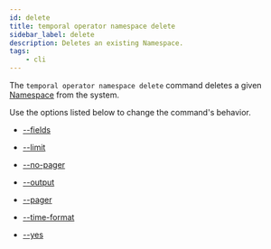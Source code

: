 ```yaml
---
id: delete
title: temporal operator namespace delete
sidebar_label: delete
description: Deletes an existing Namespace.
tags:
    - cli
---
```


The `temporal operator namespace delete` command deletes a given [Namespace](/concepts/what-is-a-namespace) from the system.

Use the options listed below to change the command's behavior.

- [--fields](/cli/cmd-options/fields)

- [--limit](/cli/cmd-options/limit)

- [--no-pager](/cli/cmd-options/no-pager)

- [--output](/cli/cmd-options/output)

- [--pager](/cli/cmd-options/pager)

- [--time-format](/cli/cmd-options/time-format)

- [--yes](/cli/cmd-options/yes)
